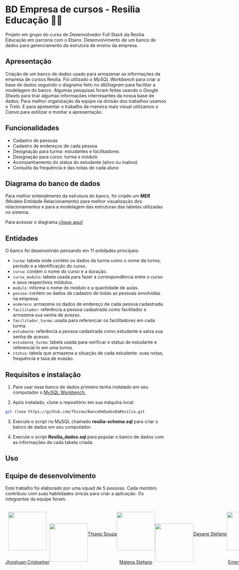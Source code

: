 # BD Empresa de cursos - Resilia Educação 📒💙
Projeto em grupo do curso de Desenvolvedor Full Stack da Resilia Educação em parceria com o Ebanx. 
Desenvolvimento de um banco de dados para gerenciamento da estrutura de ensino da empresa.

## Apresentação
Criação de um banco de dados usado para armazenar as informações da empresa de cursos Resilia. Foi utilizado o *MySQL Workbench* para criar a base de dados seguindo o diagrama feito no *dbDiagram* para facilitar a modelagem do banco. Algumas pesquisas foram feitas usando o *Google Sheets* para tirar algumas informações interresantes da nossa base de dados. Para melhor organização da equipe na divisão dos trabalhos usamos o *Trelo*. E para apresentar o trabalho de maneira mais visual utilizamos o *Canva* para estilizar e montar a apresentação. 

## Funcionalidades 
- Cadastro de pessoas 
- Cadastro de endereços de cada pessoa
- Designação para turma: estudantes e facilitadores 
- Designação para curso: turma e módulo 
- Acompanhamento do status do estudante (ativo ou inativo)
- Consulta da frequência e das notas de cada aluno

## Diagrama do banco de dados 
Para melhor entendimento da estrutura do banco, foi criado um **MER** (Modelo Entidade Relacionamento) para melhor visualização dos relacionamentos e para a modelagem das estruturas das tabelas utilizadas no sistema. 

<!-- Colar o print do DB -->

Para acessar o diagrama [clique aqui!](https://dbdiagram.io/)

## Entidades
O banco foi desenvolvido pensando em 11 entidades principais: 
- `turma`: tabela onde contém os dados da turma como o nome da turma, período e a identificação do curso.
- `curso`: contém o nome do curso e a duração.
- `curso_modulo`: tabela usada para fazer a correspondência entre o curso e seus respectivos módulos. 
- `modulo`: informa o nome do módulo e a quantidade de aulas.
- `pessoa`: contém os dados de cadastro de todas as pessoas envolvidas na empresa.
- `endereco`: armazena os dados de endereço de cada pessoa cadastrada.
- `facilitador`: referência a pessoa cadastrada como facilitador e armazena sua senha de acesso.
- `facilitador_turma`: usada para referenciar os facilitadores em cada turma. 
- `estudante`: referência a pessoa cadastrada como estudante e salva sua senha de acesso.
- `estudante_turma`: tabela usada para verificar o status do estudante e referenciá-lo em uma turma. 
- `status`: tabela que armazena a situação de cada estudante: suas notas, frequência e taxa de evasão.

## Requisitos e instalação 
1. Para usar esse banco de dados primeiro tenha instalado em seu computador o [MySQL Workbench.](https://www.mysql.com/products/workbench/)

2. Após instalado, clone o repositório em sua máquina local:
```bash
git clone https://github.com/Thzzao/BancoDeDadosDaResilia.git
```

3. Execute o script no MySQL chamado **resilia-schema.sql** para criar o banco de dados em seu computador.

4. Execute o script **Resilia_dados.sql** para popular o banco de dados com as informações de cada tabela criada. 

## Uso 


<!-- Colocar as pergutas aqui como exemplo de uso -->


## Equipe de desenvolvimento
Este trabalho foi elaborado por uma squad de 5 pessoas. Cada membro contribuiu com suas habilidades únicas para criar a aplicação. Os integrantes da equipe foram:

<div class="container">

[<img class="imagem" src="https://manicpixiecat.github.io/ProjetoSquad3/src/img/Integrantes/Thiago.JPG"> <p>Jhoshuan Cristopher</p>](https://github.com/Jhosh-Christopher)

[<img class="imagem" src="https://manicpixiecat.github.io/ProjetoSquad3/src/img/Integrantes/Thiago.JPG"> <p>Thiago Souza</p>](https://github.com/Thzzao) 

[<img class="imagem" src="https://manicpixiecat.github.io/ProjetoSquad3/src/img/Integrantes/Thiago.JPG"> <p>Malena Stefano</p>](https://github.com/tsarinatsarina)

[<img class="imagem" src="https://manicpixiecat.github.io/ProjetoSquad3/src/img/Integrantes/Thiago.JPG"> <p>Dayane Stefane</p>](https://github.com/Dayane99) 

[<img class="imagem" src="https://manicpixiecat.github.io/ProjetoSquad3/src/img/Integrantes/Thiago.JPG"> <p>Emerson Chagas</p>](https://github.com/emerchagas)

</div> 
<style>
    .container{
        display: flex;
        flex-direction: column;
        height: 200px;
        justify-content: center;
        align-items: center;
        flex-wrap: wrap;
    }
    .imagem{
        width:120px;
    }
</style>

